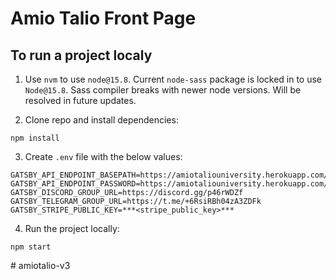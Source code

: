 # Amio Talio Front Page

## To run a project localy

1. Use `nvm` to use `node@15.8`. Current `node-sass` package is locked in to use `Node@15.8`. Sass compiler breaks with newer node versions. Will be resolved in future updates.

2. Clone repo and install dependencies:

```
npm install
```

3. Create `.env` file with the below values:

```
GATSBY_API_ENDPOINT_BASEPATH=https://amiotaliouniversity.herokuapp.com/api/v1
GATSBY_API_ENDPOINT_PASSWORD=https://amiotaliouniversity.herokuapp.com/api/password
GATSBY_DISCORD_GROUP_URL=https://discord.gg/p46rWDZf
GATSBY_TELEGRAM_GROUP_URL=https://t.me/+6RsiRBh04zA3ZDFk
GATSBY_STRIPE_PUBLIC_KEY=***<stripe_public_key>***
```

4. Run the project locally:

```
npm start
```


#   a m i o t a l i o - v 3  
 